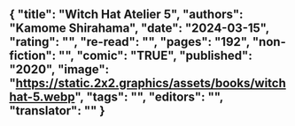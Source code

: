 {
 "title": "Witch Hat Atelier 5",
 "authors": "Kamome Shirahama",
 "date": "2024-03-15",
 "rating": "",
 "re-read": "",
 "pages": "192",
 "non-fiction": "",
 "comic": "TRUE",
 "published": "2020",
 "image": "https://static.2x2.graphics/assets/books/witchhat-5.webp",
 "tags": "",
 "editors": "",
 "translator": ""
}
---

